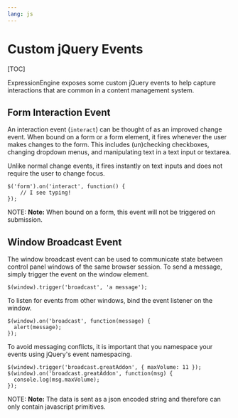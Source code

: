 ```yaml
---
lang: js
---
```


<!--
    This source file is part of the open source project
    ExpressionEngine User Guide (https://github.com/ExpressionEngine/ExpressionEngine-User-Guide)

    @link      https://expressionengine.com/
    @copyright Copyright (c) 2003-2020, Packet Tide, LLC (https://packettide.com)
    @license   https://expressionengine.com/license Licensed under Apache License, Version 2.0
-->

# Custom jQuery Events

[TOC]

ExpressionEngine exposes some custom jQuery events to help capture interactions that are common in a content management system.

## Form Interaction Event

An interaction event (`interact`) can be thought of as an improved change event. When bound on a form or a form element, it fires whenever the user makes changes to the form. This includes (un)checking checkboxes, changing dropdown menus, and manipulating text in a text input or textarea.

Unlike normal change events, it fires instantly on text inputs and does not require the user to change focus.

    $('form').on('interact', function() {
        // I see typing!
    });

NOTE: **Note:** When bound on a form, this event will not be triggered on submission.

## Window Broadcast Event

The window broadcast event can be used to communicate state between control panel windows of the same browser session. To send a message, simply trigger the event on the window element.

    $(window).trigger('broadcast', 'a message');

To listen for events from other windows, bind the event listener on the window.

    $(window).on('broadcast', function(message) {
      alert(message);
    });

To avoid messaging conflicts, it is important that you namespace your events using jQuery's event namespacing.

    $(window).trigger('broadcast.greatAddon', { maxVolume: 11 });
    $(window).on('broadcast.greatAddon', function(msg) {
      console.log(msg.maxVolume);
    });

NOTE: **Note:** The data is sent as a json encoded string and therefore can only contain javascript primitives.
